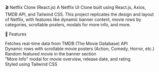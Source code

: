🎬 Netflix Clone (React.js)
A Netflix UI Clone built using React.js, Axios, TMDB API, and Tailwind CSS. This project replicates the design and layout of Netflix, with features like dynamic banner content, movie rows by categories, scrollable posters, modals for more info, and more.

🚀 Features

 Fetches real-time data from TMDB (The Movie Database) API <br>
 Dynamic rows with scrollable movie posters (Action, Comedy, Horror, etc.) <br>
 Random featured movie in the banner section <br>
 "More Info" modal for movie overview, release date, and rating <br>
 Styled using Tailwind CSS <br>
